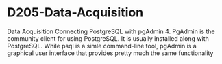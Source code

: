 # D205-Data-Acquisition
Data Acquisition Connecting PostgreSQL with pgAdmin 4. PgAdmin is the community client for using PostgreSQL. It is usually installed along with PostgreSQL. While psql is a simle command-line tool, pgAdmin is a graphical user interface that provides pretty much the same functionality
